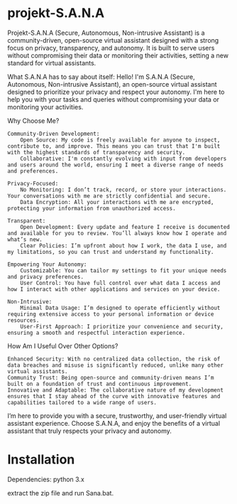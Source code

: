 # projekt-S.A.N.A
Projekt-S.A.N.A (Secure, Autonomous, Non-intrusive Assistant) is a community-driven, open-source virtual assistant designed with a strong focus on privacy, transparency, and autonomy. It is built to serve users without compromising their data or monitoring their activities, setting a new standard for virtual assistants.

What S.A.N.A has to say about itself:
Hello! I'm S.A.N.A (Secure, Autonomous, Non-intrusive Assistant), an open-source virtual assistant designed to prioritize your privacy and respect your autonomy. I'm here to help you with your tasks and queries without compromising your data or monitoring your activities.

Why Choose Me?

    Community-Driven Development:
        Open Source: My code is freely available for anyone to inspect, contribute to, and improve. This means you can trust that I'm built with the highest standards of transparency and security.
        Collaborative: I'm constantly evolving with input from developers and users around the world, ensuring I meet a diverse range of needs and preferences.

    Privacy-Focused:
        No Monitoring: I don’t track, record, or store your interactions. Your conversations with me are strictly confidential and secure.
        Data Encryption: All your interactions with me are encrypted, protecting your information from unauthorized access.

    Transparent:
        Open Development: Every update and feature I receive is documented and available for you to review. You’ll always know how I operate and what’s new.
        Clear Policies: I’m upfront about how I work, the data I use, and my limitations, so you can trust and understand my functionality.

    Empowering Your Autonomy:
        Customizable: You can tailor my settings to fit your unique needs and privacy preferences.
        User Control: You have full control over what data I access and how I interact with other applications and services on your device.

    Non-Intrusive:
        Minimal Data Usage: I’m designed to operate efficiently without requiring extensive access to your personal information or device resources.
        User-First Approach: I prioritize your convenience and security, ensuring a smooth and respectful interaction experience.

How Am I Useful Over Other Options?

    Enhanced Security: With no centralized data collection, the risk of data breaches and misuse is significantly reduced, unlike many other virtual assistants.
    Community Trust: Being open-source and community-driven means I’m built on a foundation of trust and continuous improvement.
    Innovative and Adaptable: The collaborative nature of my development ensures that I stay ahead of the curve with innovative features and capabilities tailored to a wide range of users.

I’m here to provide you with a secure, trustworthy, and user-friendly virtual assistant experience. Choose S.A.N.A, and enjoy the benefits of a virtual assistant that truly respects your privacy and autonomy.

# Installation
Dependencies:
    python 3.x
    
extract the zip file and run Sana.bat.


